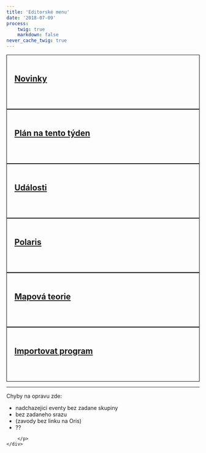 ```yaml
---
title: 'Editorské menu'
date: '2018-07-09'
process:
    twig: true
    markdown: false
never_cache_twig: true
---
```

<style>
    .row > div > a {
        display: block;
        border: solid black 1px;
        min-height: 100px;    
        padding: 20px;
    }
</style>
<div class="row no-gutters">
    <div class="col-sm-6 col-md-4">
        <a href="/auth/novinky">
            <h2>Novinky</h2>
        </a>
    </div>
    <div class="col-sm-6 col-md-4">
        <a href="/auth/plan">
            <h2>Plán na tento týden</h2>
        </a>
    </div>
    <div class="col-sm-6 col-md-4">
        <a href="/auth/events">
            <h2>Události</h2>
        </a>
    </div>
    <div class="col-sm-6 col-md-4">
        <a href="/auth/polaris">
            <h2>Polaris</h2>
        </a>
    </div>
    <div class="col-sm-6 col-md-4">
        <a href="/auth/maptheory">
            <h2>Mapová teorie</h2>
        </a>
    </div>
    <div class="col-sm-6 col-md-4">
        <a href="/auth/nahrat-program">
            <h2>Importovat program</h2>
        </a>
    </div>
</div>
<hr>
    <div>
        <p>Chyby na opravu zde:
            <ul>
                <li>nadchazejici eventy bez zadane skupiny</li>
                <li>bez zadaneho srazu</li>
                <li>(zavody bez linku na Oris)</li>
                <li>??</li>                
            </ul>
            
        </p>
    </div>
